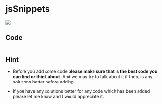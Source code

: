 # jsSnippets

![](https://img.shields.io/badge/coverage-100-green.svg)

## Code

```js
```

## Hint

- Before you add some code **please make sure that is the best code you can find or think about**. And we may try to talk about it if there is any solutions better before adding.

- If you have any solutions better for any code which has been added please let me know and I would appreciate it.
